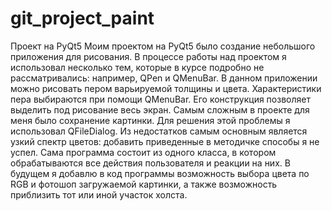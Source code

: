 # git_project_paint
Проект на PyQt5
Моим проектом на PyQt5 было создание небольшого приложения для рисования.
В процессе работы над проектом я использовал несколько тем, которые в курсе подробно не рассматривались: например, QPen и QMenuBar.
В данном приложении можно рисовать пером варьируемой толщины и цвета.
Характеристики пера выбираются при помощи QMenuBar. Его конструкция позволяет выделить под рисование весь экран. 
Самым сложным в проекте для меня было сохранение картинки.
Для решения этой проблемы я использовал QFileDialog.
Из недостатков самым основным является узкий спектр цветов: добавить приведенные в методичке способы я не успел.
Сама программа состоит из одного класса, в котором обрабатываются все действия пользователя и реакции на них.
В будущем я добавлю в код программы возможность выбора цвета по RGB и фотошоп загружаемой картинки, а также возможность приблизить тот или иной участок холста.
